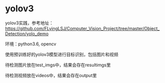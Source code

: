 # yolov3
yolov3实践，参考地址：https://github.com/FLyingLSJ/Computer_Vision_Project/tree/master/Object_Detection/yolo_demo

环境：python3.6, opencv

使用预训练好的yolov3模型进行目标识别，包括图片和视频

待检测图片放在test_imgs中，结果会存在resultimgs里

待检测视频放在videos中，结果会存在output里

